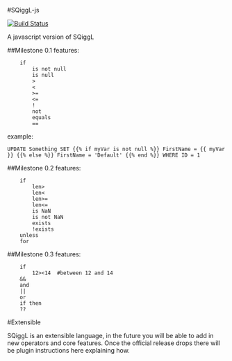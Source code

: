 #SQiggL-js 

[![Build Status](https://travis-ci.org/SnareChops/SQiggL-js.svg?branch=master)](https://travis-ci.org/SnareChops/SQiggL-js)

A javascript version of SQiggL

##Milestone 0.1 features:

```
	if
		is not null
		is null
		>
		<
		>=
		<=
		!
		not
		equals
		==
```

example: 
```
UPDATE Something SET {{% if myVar is not null %}} FirstName = {{ myVar }} {{% else %}} FirstName = 'Default' {{% end %}} WHERE ID = 1 
```

##Milestone 0.2 features:

```
	if
		len>
		len<
		len>=
		len<=
		is NaN
		is not NaN
		exists
		!exists
	unless
	for
```


##Milestone 0.3 features:

```
	if
		12><14	#between 12 and 14
	&&
	and
	||
	or
	if then
	??
```
#Extensible

SQiggL is an extensible language, in the future you will be able to add in new operators and core features. Once the official release drops there will be plugin instructions here explaining how.